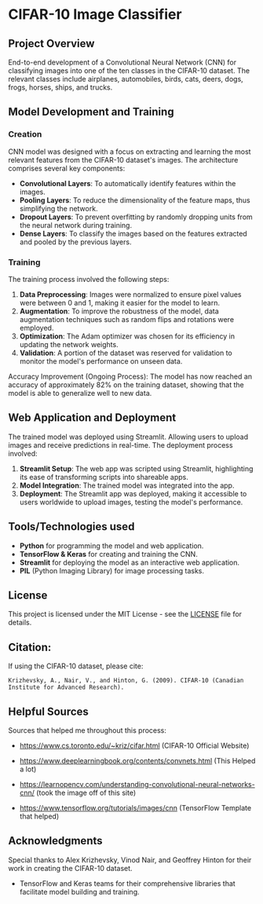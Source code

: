 # CIFAR-10 Image Classifier

## Project Overview

End-to-end development of a Convolutional Neural Network (CNN) for classifying images into one of the ten classes in the CIFAR-10 dataset. The relevant classes include airplanes, automobiles, birds, cats, deers, dogs, frogs, horses, ships, and trucks.

## Model Development and Training

### Creation

CNN model was designed with a focus on extracting and learning the most relevant features from the CIFAR-10 dataset's images. The architecture comprises several key components:

- **Convolutional Layers**: To automatically identify features within the images.
- **Pooling Layers**: To reduce the dimensionality of the feature maps, thus simplifying the network.
- **Dropout Layers**: To prevent overfitting by randomly dropping units from the neural network during training.
- **Dense Layers**: To classify the images based on the features extracted and pooled by the previous layers.

### Training

The training process involved the following steps:

1. **Data Preprocessing**: Images were normalized to ensure pixel values were between 0 and 1, making it easier for the model to learn.
2. **Augmentation**: To improve the robustness of the model, data augmentation techniques such as random flips and rotations were employed.
3. **Optimization**: The Adam optimizer was chosen for its efficiency in updating the network weights.
4. **Validation**: A portion of the dataset was reserved for validation to monitor the model's performance on unseen data.

Accuracy Improvement (Ongoing Process): The model has now reached an accuracy of approximately 82% on the training dataset, showing that the model is able to generalize well to new data.

## Web Application and Deployment

The trained model was deployed using Streamlit. Allowing users to upload images and receive predictions in real-time. The deployment process involved:

1. **Streamlit Setup**: The web app was scripted using Streamlit, highlighting its ease of transforming scripts into shareable apps.
2. **Model Integration**: The trained model was integrated into the app.
3. **Deployment**: The Streamlit app was deployed, making it accessible to users worldwide to upload images, testing the model's performance.

## Tools/Technologies used

- **Python** for programming the model and web application.
- **TensorFlow & Keras** for creating and training the CNN.
- **Streamlit** for deploying the model as an interactive web application.
- **PIL** (Python Imaging Library) for image processing tasks.

## License

This project is licensed under the MIT License - see the [LICENSE](LICENSE) file for details.

## Citation:
If using the CIFAR-10 dataset, please cite:
```
Krizhevsky, A., Nair, V., and Hinton, G. (2009). CIFAR-10 (Canadian Institute for Advanced Research).
```

## Helpful Sources
Sources that helped me throughout this process:

- https://www.cs.toronto.edu/~kriz/cifar.html (CIFAR-10 Official Website)

- https://www.deeplearningbook.org/contents/convnets.html (This Helped a lot)

- https://learnopencv.com/understanding-convolutional-neural-networks-cnn/ (took the image off of this site)

- https://www.tensorflow.org/tutorials/images/cnn (TensorFlow Template that helped)

## Acknowledgments
Special thanks to Alex Krizhevsky, Vinod Nair, and Geoffrey Hinton for their work in creating the CIFAR-10 dataset.

- TensorFlow and Keras teams for their comprehensive libraries that facilitate model building and training.
